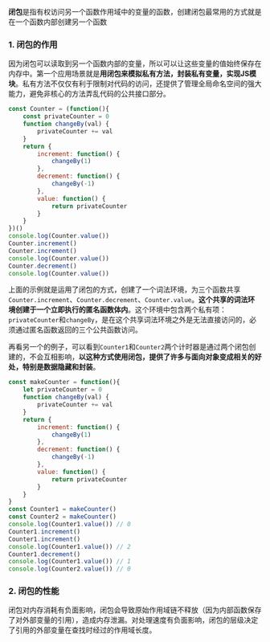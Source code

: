 <!-- ---
title: JS基础系列之闭包的作用、使用场景及性能问题
date: 2022-10-26
tags: JS基础系列
set: BaseJS
--- -->

**闭包**是指有权访问另一个函数作用域中的变量的函数，创建闭包最常用的方式就是在一个函数内部创建另一个函数

### 1. 闭包的作用

因为闭包可以读取到另一个函数内部的变量，所以可以让这些变量的值始终保存在内存中。第一个应用场景就是**用闭包来模拟私有方法，封装私有变量，实现JS模块**。私有方法不仅仅有利于限制对代码的访问，还提供了管理全局命名空间的强大能力，避免非核心的方法弄乱代码的公共接口部分。

```javascript
const Counter = (function(){
    const privateCounter = 0
    function changeBy(val) {
        privateCounter += val
    }
    return {
        increment: function() {
            changeBy(1)
        },
        decrement: function() {
            changeBy(-1)
        },
        value: function() {
            return privateCounter
        }
    }
})()
console.log(Counter.value())
Counter.increment()
Counter.increment()
console.log(Counter.value())
Counter.decrement()
console.log(Counter.value())
```

上面的示例就是运用了闭包的方式，创建了一个词法环境，为三个函数共享`Counter.increment`、`Counter.decrement`、`Counter.value`。**这个共享的词法环境创建于一个立即执行的匿名函数体内**。这个环境中包含两个私有项：`privateCounter`和`changeBy`，是在这个共享词法环境之外是无法直接访问的，必须通过匿名函数返回的三个公共函数访问。

再看另一个的例子，可以看到`Counter1`和`Counter2`两个计时器是通过两个闭包创建的，不会互相影响，**以这种方式使用闭包，提供了许多与面向对象变成相关的好处，特别是数据隐藏和封装**。
```javascript
const makeCounter = function(){
    let privateCounter = 0
    function changeBy(val) {
        privateCounter += val
    }
    return {
        increment: function() {
            changeBy(1)
        },
        decrement: function() {
            changeBy(-1)
        },
        value: function() {
            return privateCounter
        }
    }
}
const Counter1 = makeCounter()
const Counter2 = makeCounter()
console.log(Counter1.value()) // 0
Counter1.increment()
Counter1.increment()
console.log(Counter1.value()) // 2
Counter1.decrement()
console.log(Counter1.value()) // 1
console.log(Counter2.value()) // 0
```

### 2. 闭包的性能

闭包对内存消耗有负面影响，闭包会导致原始作用域链不释放（因为内部函数保存了对外部变量的引用），造成内存泄漏。对处理速度有负面影响，闭包的层级决定了引用的外部变量在查找时经过的作用域长度。